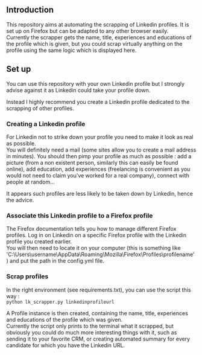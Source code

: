 ## Introduction

This repository aims at automating the scrapping of Linkedin profiles. It is set up on Firefox but can be adapted to any other browser easily. <br/>
Currently the scrapper gets the name, title, experiences and educations of the profile which is given, but you could scrap virtually anything on the profile using the same logic which is displayed here. <br/>

## Set up

You can use this repository with your own Linkedin profile but I strongly advise against it as Linkedin could take your profile down. <br/>

Instead I highly recommend you create a Linkedin profile dedicated to the scrapping of other profiles. <br/>

### Creating a Linkedin profile

For Linkedin not to strike down your profile you need to make it look as real as possible. <br/>
You will definitely need a mail (some sites allow you to create a mail address in minutes).
You should then pimp your profile as much as possible : add a picture (from a non existent person, similarly this can easily be found online), add education, add experiences (freelancing is convenient as you would not need to claim you've worked for a real company), connect with people at random... <br/>

It appears such profiles are less likely to be taken down by Linkedin, hence the advice. <br/>

### Associate this Linkedin profile to a Firefox profile

The Firefox documentation tells you how to manage different Firefox profiles. Log in on Linkedin on a specific Firefox profile with the Linkedin profile you created earlier. <br/>
You will then need to locate it on your computer (this is something like 'C:\Users\username\AppData\Roaming\Mozilla\Firefox\Profiles\profilename') and put the path in the config.yml file.

### Scrap profiles

In the right environment (see requirements.txt), you can use the script this way : <br/>
```python lk_scrapper.py linkedinprofileurl``` <br/>

A Profile instance is then created, containing the name, title, experiences and educations of the profile which was given. <br/>
Currently the script only prints to the terminal what it scrapped, but obviously you could do much more interesting things with it, such as sending it to your favorite CRM, or creating automated summary for every candidate for which you have the Linkedin URL.